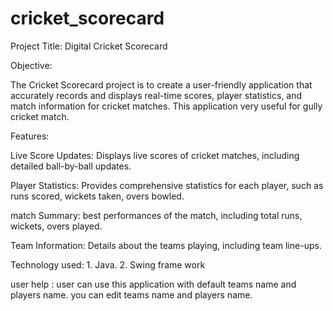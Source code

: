 # cricket_scorecard

Project Title: Digital Cricket Scorecard

Objective:

The Cricket Scorecard project is to create a user-friendly application that accurately records and displays real-time scores, player statistics, and match information for cricket matches. This application very useful for gully cricket match.

Features:

Live Score Updates: 
    Displays live scores of cricket matches, including detailed ball-by-ball updates.
    
Player Statistics:
    Provides comprehensive statistics for each player, such as runs scored, wickets taken, overs bowled.
    
match Summary: 
    best performances of the match, including total runs, wickets, overs played.
    
Team Information:
    Details about the teams playing, including team line-ups.

Technology used:
     1. Java.
     2. Swing frame work

 user help :
     user can use this application with default teams name and players name.
 you can edit teams name and players name.

